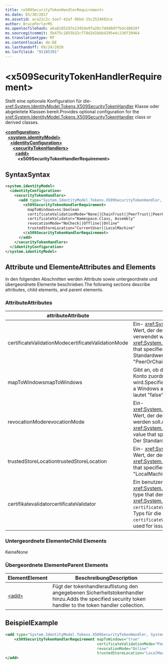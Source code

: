 ```yaml
---
title: <x509SecurityTokenHandlerRequirement>
ms.date: 03/30/2017
ms.assetid: aca22c2c-5ae7-42af-9bbd-15c2524692ce
author: BrucePerlerMS
ms.openlocfilehash: a6a8185297e1345de9fa20c7d4d0dffbdcd8620f
ms.sourcegitcommit: 5b475c1855b32cf78d2d1bbb4295e4c236f39464
ms.translationtype: MT
ms.contentlocale: de-DE
ms.lasthandoff: 09/24/2020
ms.locfileid: "91185391"
---
```

# \<x509SecurityTokenHandlerRequirement>

<span data-ttu-id="61bec-101">Stellt eine optionale Konfiguration für die- <xref:System.IdentityModel.Tokens.X509SecurityTokenHandler> Klasse oder abgeleitete Klassen bereit.</span><span class="sxs-lookup"><span data-stu-id="61bec-101">Provides optional configuration for the <xref:System.IdentityModel.Tokens.X509SecurityTokenHandler> class or derived classes.</span></span>  
  
[**\<configuration>**](../configuration-element.md)\
&nbsp;&nbsp;[**\<system.identityModel>**](system-identitymodel.md)\
&nbsp;&nbsp;&nbsp;&nbsp;[**\<identityConfiguration>**](identityconfiguration.md)\
&nbsp;&nbsp;&nbsp;&nbsp;&nbsp;&nbsp;[**\<securityTokenHandlers>**](securitytokenhandlers.md)\
&nbsp;&nbsp;&nbsp;&nbsp;&nbsp;&nbsp;&nbsp;&nbsp;[**\<add>**](add.md)\
&nbsp;&nbsp;&nbsp;&nbsp;&nbsp;&nbsp;&nbsp;&nbsp;&nbsp;&nbsp;**\<x509SecurityTokenHandlerRequirement>**  
  
## <a name="syntax"></a><span data-ttu-id="61bec-102">Syntax</span><span class="sxs-lookup"><span data-stu-id="61bec-102">Syntax</span></span>  
  
```xml  
<system.identityModel>  
  <identityConfiguration>  
    <securityTokenHandlers>  
      <add type="System.IdentityModel.Tokens.X509SecurityTokenHandler, System.IdentityModel">  
        <x509SecurityTokenHandlerRequirement>  
          mapToWindows=xs:boolean  
          certificateValidationMode="None||ChainTrust||PeerTrust||PeerOrChainTrust||Custom"  
          certificateValidator="Namespace.Class, Assembly"  
          revocationMode="NoCheck||Offline||Online"  
          trustedStoreLocation="CurrentUser||LocalMachine"  
        </x509SecurityTokenHandlerRequirement>  
      </add>  
    </securityTokenHandlers>  
  </identityConfiguration>  
</system.identityModel>  
```  
  
## <a name="attributes-and-elements"></a><span data-ttu-id="61bec-103">Attribute und Elemente</span><span class="sxs-lookup"><span data-stu-id="61bec-103">Attributes and Elements</span></span>  

 <span data-ttu-id="61bec-104">In den folgenden Abschnitten werden Attribute sowie untergeordnete und übergeordnete Elemente beschrieben.</span><span class="sxs-lookup"><span data-stu-id="61bec-104">The following sections describe attributes, child elements, and parent elements.</span></span>  
  
### <a name="attributes"></a><span data-ttu-id="61bec-105">Attribute</span><span class="sxs-lookup"><span data-stu-id="61bec-105">Attributes</span></span>  
  
|<span data-ttu-id="61bec-106">attribute</span><span class="sxs-lookup"><span data-stu-id="61bec-106">Attribute</span></span>|<span data-ttu-id="61bec-107">Beschreibung</span><span class="sxs-lookup"><span data-stu-id="61bec-107">Description</span></span>|  
|---------------|-----------------|  
|<span data-ttu-id="61bec-108">certificateValidationMode</span><span class="sxs-lookup"><span data-stu-id="61bec-108">certificateValidationMode</span></span>|<span data-ttu-id="61bec-109">Ein- <xref:System.ServiceModel.Security.X509CertificateValidationMode> Wert, der den Validierungs Modus angibt, der für das X. 509-Zertifikat verwendet werden soll.</span><span class="sxs-lookup"><span data-stu-id="61bec-109">An <xref:System.ServiceModel.Security.X509CertificateValidationMode> value that specifies the validation mode to use for the X.509 certificate.</span></span> <span data-ttu-id="61bec-110">Der Standardwert ist "Peer-ChainTrust".</span><span class="sxs-lookup"><span data-stu-id="61bec-110">The default value is "PeerOrChainTrust".</span></span>|  
|<span data-ttu-id="61bec-111">mapToWindows</span><span class="sxs-lookup"><span data-stu-id="61bec-111">mapToWindows</span></span>|<span data-ttu-id="61bec-112">Gibt an, ob der Tokenhandler das Validierungs Token einem Windows-Konto zuordnen soll, indem der eingehende UPN-Anspruch verwendet wird.</span><span class="sxs-lookup"><span data-stu-id="61bec-112">Specifies whether the token handler should map the validating token to a Windows account by using the incoming UPN claim.</span></span> <span data-ttu-id="61bec-113">Der Standardwert lautet "false".</span><span class="sxs-lookup"><span data-stu-id="61bec-113">The default is "false".</span></span>|  
|<span data-ttu-id="61bec-114">revocationMode</span><span class="sxs-lookup"><span data-stu-id="61bec-114">revocationMode</span></span>|<span data-ttu-id="61bec-115">Ein- <xref:System.Security.Cryptography.X509Certificates.X509RevocationMode> Wert, der den Sperrmodus angibt, der für das X. 509-Zertifikat verwendet werden soll.</span><span class="sxs-lookup"><span data-stu-id="61bec-115">An <xref:System.Security.Cryptography.X509Certificates.X509RevocationMode> value that specifies the revocation mode to use for the X.509 certificate.</span></span> <span data-ttu-id="61bec-116">Der Standardwert ist "Online".</span><span class="sxs-lookup"><span data-stu-id="61bec-116">The default value is "Online".</span></span>|  
|<span data-ttu-id="61bec-117">trustedStoreLocation</span><span class="sxs-lookup"><span data-stu-id="61bec-117">trustedStoreLocation</span></span>|<span data-ttu-id="61bec-118">Ein- <xref:System.Security.Cryptography.X509Certificates.StoreLocation> Wert, der den X. 509-Zertifikat Speicher angibt.</span><span class="sxs-lookup"><span data-stu-id="61bec-118">A <xref:System.Security.Cryptography.X509Certificates.StoreLocation> value that specifies the X.509 certificate store.</span></span> <span data-ttu-id="61bec-119">Der Standardwert ist "LocalMachine".</span><span class="sxs-lookup"><span data-stu-id="61bec-119">The default value is "LocalMachine".</span></span>|  
|<span data-ttu-id="61bec-120">certifikatevalidator</span><span class="sxs-lookup"><span data-stu-id="61bec-120">certificateValidator</span></span>|<span data-ttu-id="61bec-121">Ein benutzerdefinierter Typ, der von abgeleitet wird <xref:System.IdentityModel.Selectors.X509CertificateValidator> .</span><span class="sxs-lookup"><span data-stu-id="61bec-121">A custom type that derives from <xref:System.IdentityModel.Selectors.X509CertificateValidator>.</span></span> <span data-ttu-id="61bec-122">Wenn das `certificateValidationMode` Attribut "Custom" ist, wird eine Instanz dieses Typs für die Überprüfung des Zertifikat Ausstellers verwendet.</span><span class="sxs-lookup"><span data-stu-id="61bec-122">If the `certificateValidationMode` attribute is "Custom", an instance of this type is used for issuer certificate validation.</span></span>|  
  
### <a name="child-elements"></a><span data-ttu-id="61bec-123">Untergeordnete Elemente</span><span class="sxs-lookup"><span data-stu-id="61bec-123">Child Elements</span></span>  

 <span data-ttu-id="61bec-124">Keine</span><span class="sxs-lookup"><span data-stu-id="61bec-124">None</span></span>  
  
### <a name="parent-elements"></a><span data-ttu-id="61bec-125">Übergeordnete Elemente</span><span class="sxs-lookup"><span data-stu-id="61bec-125">Parent Elements</span></span>  
  
|<span data-ttu-id="61bec-126">Element</span><span class="sxs-lookup"><span data-stu-id="61bec-126">Element</span></span>|<span data-ttu-id="61bec-127">Beschreibung</span><span class="sxs-lookup"><span data-stu-id="61bec-127">Description</span></span>|  
|-------------|-----------------|  
|[\<add>](add.md)|<span data-ttu-id="61bec-128">Fügt der tokenhandlerauflistung den angegebenen Sicherheitstokenhandler hinzu.</span><span class="sxs-lookup"><span data-stu-id="61bec-128">Adds the specified security token handler to the token handler collection.</span></span>|  
  
## <a name="example"></a><span data-ttu-id="61bec-129">Beispiel</span><span class="sxs-lookup"><span data-stu-id="61bec-129">Example</span></span>  
  
```xml  
<add type="System.IdentityModel.Tokens.X509SecurityTokenHandler, System.IdentityModel">  
    <x509SecurityTokenHandlerRequirement mapToWindows="true"
                                         certificateValidationMode="PeerOrChainTrust"
                                         revocationMode="Online"
                                         trustedStoreLocation="LocalMachine" />  
</add>  
```
